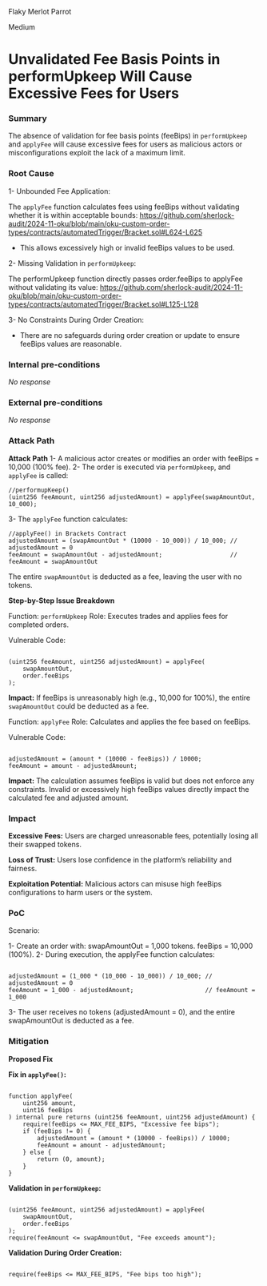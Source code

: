 Flaky Merlot Parrot

Medium

# Unvalidated Fee Basis Points in performUpkeep Will Cause Excessive Fees for Users

### Summary

The absence of validation for fee basis points (feeBips) in `performUpkeep` and `applyFee` will cause excessive fees for users as malicious actors or misconfigurations exploit the lack of a maximum limit.



### Root Cause

1- Unbounded Fee Application:

The `applyFee` function calculates fees using feeBips without validating whether it is within acceptable bounds:
https://github.com/sherlock-audit/2024-11-oku/blob/main/oku-custom-order-types/contracts/automatedTrigger/Bracket.sol#L624-L625
- This allows excessively high or invalid feeBips values to be used.

2- Missing Validation in `performUpkeep`:

The performUpkeep function directly passes order.feeBips to applyFee without validating its value:
https://github.com/sherlock-audit/2024-11-oku/blob/main/oku-custom-order-types/contracts/automatedTrigger/Bracket.sol#L125-L128

3- No Constraints During Order Creation:

- There are no safeguards during order creation or update to ensure feeBips values are reasonable.

### Internal pre-conditions

_No response_

### External pre-conditions

_No response_

### Attack Path

**Attack Path**
1- A malicious actor creates or modifies an order with feeBips = 10,000 (100% fee).
2- The order is executed via `performUpkeep`, and `applyFee` is called:
```solidity
//performupKeep()
(uint256 feeAmount, uint256 adjustedAmount) = applyFee(swapAmountOut, 10_000);
```
3- The `applyFee` function calculates:
```solidity
//applyFee() in Brackets Contract
adjustedAmount = (swapAmountOut * (10000 - 10_000)) / 10_000; // adjustedAmount = 0
feeAmount = swapAmountOut - adjustedAmount;                   // feeAmount = swapAmountOut
```
The entire `swapAmountOut` is deducted as a fee, leaving the user with no tokens.

**Step-by-Step Issue Breakdown**

Function: `performUpkeep`
Role: Executes trades and applies fees for completed orders.

Vulnerable Code:
```solidity

(uint256 feeAmount, uint256 adjustedAmount) = applyFee(
    swapAmountOut,
    order.feeBips
);
```
**Impact:**
If feeBips is unreasonably high (e.g., 10,000 for 100%), the entire `swapAmountOut` could be deducted as a fee.

Function: `applyFee`
Role: Calculates and applies the fee based on feeBips.

Vulnerable Code:
```solidity

adjustedAmount = (amount * (10000 - feeBips)) / 10000;
feeAmount = amount - adjustedAmount;
```
**Impact:**
The calculation assumes feeBips is valid but does not enforce any constraints.
Invalid or excessively high feeBips values directly impact the calculated fee and adjusted amount.


### Impact

**Excessive Fees:**
Users are charged unreasonable fees, potentially losing all their swapped tokens.

**Loss of Trust:**
Users lose confidence in the platform’s reliability and fairness.

**Exploitation Potential:**
Malicious actors can misuse high feeBips configurations to harm users or the system.

### PoC


Scenario:

1- Create an order with:
swapAmountOut = 1,000 tokens.
feeBips = 10,000 (100%).
2- During execution, the applyFee function calculates:
```solidity

adjustedAmount = (1_000 * (10_000 - 10_000)) / 10_000; // adjustedAmount = 0
feeAmount = 1_000 - adjustedAmount;                    // feeAmount = 1_000
```
3- The user receives no tokens (adjustedAmount = 0), and the entire swapAmountOut is deducted as a fee.

### Mitigation

**Proposed Fix**


**Fix in `applyFee()`:**

```solidity

function applyFee(
    uint256 amount,
    uint16 feeBips
) internal pure returns (uint256 feeAmount, uint256 adjustedAmount) {
    require(feeBips <= MAX_FEE_BIPS, "Excessive fee bips");
    if (feeBips != 0) {
        adjustedAmount = (amount * (10000 - feeBips)) / 10000;
        feeAmount = amount - adjustedAmount;
    } else {
        return (0, amount);
    }
}
```

**Validation in `performUpkeep`:**

```solidity

(uint256 feeAmount, uint256 adjustedAmount) = applyFee(
    swapAmountOut,
    order.feeBips
);
require(feeAmount <= swapAmountOut, "Fee exceeds amount");
```

**Validation During Order Creation:**

```solidity

require(feeBips <= MAX_FEE_BIPS, "Fee bips too high");
```

